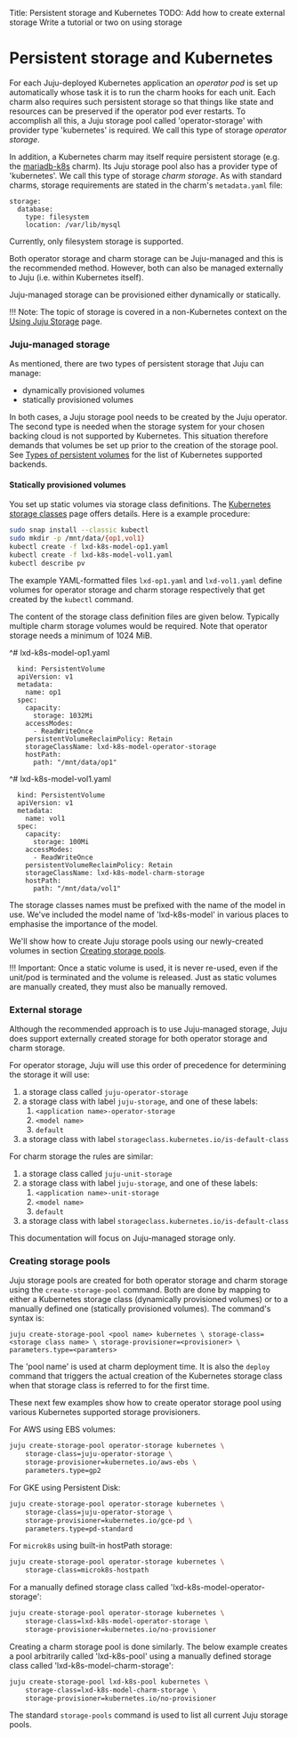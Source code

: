 Title: Persistent storage and Kubernetes
TODO:  Add how to create external storage
       Write a tutorial or two on using storage

# Persistent storage and Kubernetes

For each Juju-deployed Kubernetes application an *operator pod* is set up
automatically whose task it is to run the charm hooks for each unit. Each charm
also requires such persistent storage so that things like state and resources
can be preserved if the operator pod ever restarts. To accomplish all this, a
Juju storage pool called 'operator-storage' with provider type 'kubernetes' is
required. We call this type of storage *operator storage*.

In addition, a Kubernetes charm may itself require persistent storage (e.g.
the [mariadb-k8s][charm-store-staging-mariadb-k8s] charm). Its Juju storage
pool also has a provider type of 'kubernetes'. We call this type of
storage *charm storage*. As with standard charms, storage requirements are
stated in the charm's `metadata.yaml` file:

```no-highlight
storage:
  database:
    type: filesystem
    location: /var/lib/mysql
```

Currently, only filesystem storage is supported.

Both operator storage and charm storage can be Juju-managed and this is the
recommended method. However, both can also be managed externally to Juju (i.e.
within Kubernetes itself).

Juju-managed storage can be provisioned either dynamically or statically.

!!! Note:
    The topic of storage is covered in a non-Kubernetes context on the
    [Using Juju Storage][charms-storage] page.

### Juju-managed storage

As mentioned, there are two types of persistent storage that Juju can manage:

 - dynamically provisioned volumes
 - statically provisioned volumes

In both cases, a Juju storage pool needs to be created by the Juju operator.
The second type is needed when the storage system for your chosen backing cloud
is not supported by Kubernetes. This situation therefore demands that volumes
be set up prior to the creation of the storage pool. See
[Types of persistent volumes][upstream-kubernetes-volumes] for the list of
Kubernetes supported backends. 

#### Statically provisioned volumes

You set up static volumes via storage class definitions. The
[Kubernetes storage classes][upstream-kubernetes-classes] page offers details.
Here is a example procedure:

```bash
sudo snap install --classic kubectl
sudo mkdir -p /mnt/data/{op1,vol1}
kubectl create -f lxd-k8s-model-op1.yaml
kubectl create -f lxd-k8s-model-vol1.yaml
kubectl describe pv
```

The example YAML-formatted files `lxd-op1.yaml` and `lxd-vol1.yaml` define
volumes for operator storage and charm storage respectively that get created by
the `kubectl` command.

The content of the storage class definition files are given below. Typically
multiple charm storage volumes would be required. Note that operator storage
needs a minimum of 1024 MiB.

^# lxd-k8s-model-op1.yaml

      kind: PersistentVolume
      apiVersion: v1
      metadata:
        name: op1
      spec:
        capacity:
          storage: 1032Mi
        accessModes:
          - ReadWriteOnce
        persistentVolumeReclaimPolicy: Retain
        storageClassName: lxd-k8s-model-operator-storage
        hostPath:
          path: "/mnt/data/op1"

^# lxd-k8s-model-vol1.yaml

      kind: PersistentVolume
      apiVersion: v1
      metadata:
        name: vol1
      spec:
        capacity:
          storage: 100Mi
        accessModes:
          - ReadWriteOnce
        persistentVolumeReclaimPolicy: Retain
        storageClassName: lxd-k8s-model-charm-storage
        hostPath:
          path: "/mnt/data/vol1"

The storage classes names must be prefixed with the name of the model in use.
We've included the model name of 'lxd-k8s-model' in various places to emphasise
the importance of the model.

We'll show how to create Juju storage pools using our newly-created volumes in
section [Creating storage pools][#creating-storage-pools].
 
!!! Important:
    Once a static volume is used, it is never re-used, even if the unit/pod is
    terminated and the volume is released. Just as static volumes are manually
    created, they must also be manually removed.
     
### External storage

Although the recommended approach is to use Juju-managed storage, Juju does
support externally created storage for both operator storage and charm storage.

For operator storage, Juju will use this order of precedence for determining
the storage it will use:

 1. a storage class called `juju-operator-storage`
 1. a storage class with label `juju-storage`, and one of these labels:
     1. `<application name>-operator-storage`
     1. `<model name>`
     1. `default`
 1. a storage class with label `storageclass.kubernetes.io/is-default-class`

For charm storage the rules are similar:

 1. a storage class called `juju-unit-storage`
 1. a storage class with label `juju-storage`, and one of these labels:
     1. `<application name>-unit-storage`
     1. `<model name>`
     1. `default`
 1. a storage class with label `storageclass.kubernetes.io/is-default-class`

This documentation will focus on Juju-managed storage only.

### Creating storage pools

Juju storage pools are created for both operator storage and charm storage
using the `create-storage-pool` command. Both are done by mapping to either a
Kubernetes storage class (dynamically provisioned volumes) or to a manually
defined one (statically provisioned volumes). The command's syntax is:

`juju create-storage-pool <pool name> kubernetes \
	storage-class=<storage class name> \
	storage-provisioner=<provisioner> \
	parameters.type=<paramters>`

The 'pool name' is used at charm deployment time. It is also the `deploy`
command that triggers the actual creation of the Kubernetes storage class when
that storage class is referred to for the first time.

These next few examples show how to create operator storage pool using various
Kubernetes supported storage provisioners.

For AWS using EBS volumes:

```bash
juju create-storage-pool operator-storage kubernetes \
	storage-class=juju-operator-storage \
	storage-provisioner=kubernetes.io/aws-ebs \
	parameters.type=gp2
```

For GKE using Persistent Disk:

```bash
juju create-storage-pool operator-storage kubernetes \
	storage-class=juju-operator-storage \
	storage-provisioner=kubernetes.io/gce-pd \
	parameters.type=pd-standard
```

For `microk8s` using built-in hostPath storage:

```bash
juju create-storage-pool operator-storage kubernetes \
	storage-class=microk8s-hostpath
```

For a manually defined storage class called 'lxd-k8s-model-operator-storage': 

```bash
juju create-storage-pool operator-storage kubernetes \
	storage-class=lxd-k8s-model-operator-storage \
	storage-provisioner=kubernetes.io/no-provisioner
```

Creating a charm storage pool is done similarly. The below example creates a
pool arbitrarily called 'lxd-k8s-pool' using a manually defined storage class
called 'lxd-k8s-model-charm-storage': 

```bash
juju create-storage-pool lxd-k8s-pool kubernetes \
	storage-class=lxd-k8s-model-charm-storage \
	storage-provisioner=kubernetes.io/no-provisioner
```

The standard `storage-pools` command is used to list all current Juju storage
pools.


<!-- LINKS -->

[charms-storage]: ./charms-storage.md
[upstream-kubernetes-volumes]: https://kubernetes.io/docs/concepts/storage/persistent-volumes/#types-of-persistent-volumes
[upstream-kubernetes-classes]: https://kubernetes.io/docs/concepts/storage/storage-classes/
[#creating-storage-pools]: #creating-storage-pools
[charm-store-staging-mariadb-k8s]: https://staging.jujucharms.com/u/wallyworld/mariadb-k8s/7
